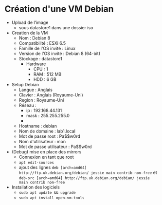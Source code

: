 # Création d'une VM Debian

-   Upload de l'image
    -   sous datastore1 dans une dossier iso
-   Creation de la VM
    -   Nom : Debian 8
    -   Compatibilité : ESXi 6.5
    -   Famille de l'OS invité : Linux
    -   Version de l'OS invité : Debian 8 (64-bit)
    -   Stockage : datastore1
        -   Hardware
            -   CPU : 1
            -   RAM : 512 MB
            -   HDD : 6 GB
-   Setup Debian
    -   Langue : Anglais
    -   Clavier : Anglais (Royaume-Uni)
    -   Region : Royaume-Uni
    -   Réseau :
        -   ip : 192.168.44.131
        -   mask : 255.255.255.0
        -
    -   Hostname : debian
    -   Nom de domaine : lab1.local
    -   Mot de passe root : Pa$$w0rd
    -   Nom d'utilisateur : mon
    -   Mot de passe utilisateur : Pa$$w0rd
-   (Debug) mise en place des mirrors
    -   Connexion en tant que root
    -   `apt edit-sources`
    -   ajout des lignes `deb [arch=amd64] http://ftp.uk.debian.org/debian/ jessie main contrib non-free` et `deb-src [arch=amd64] http://ftp.uk.debian.org/debian/ jessie main contrib non-free`
-   Installation des logiciels
    -   `sudo apt update && upgrade`
    -   `sudo apt install open-vm-tools`

